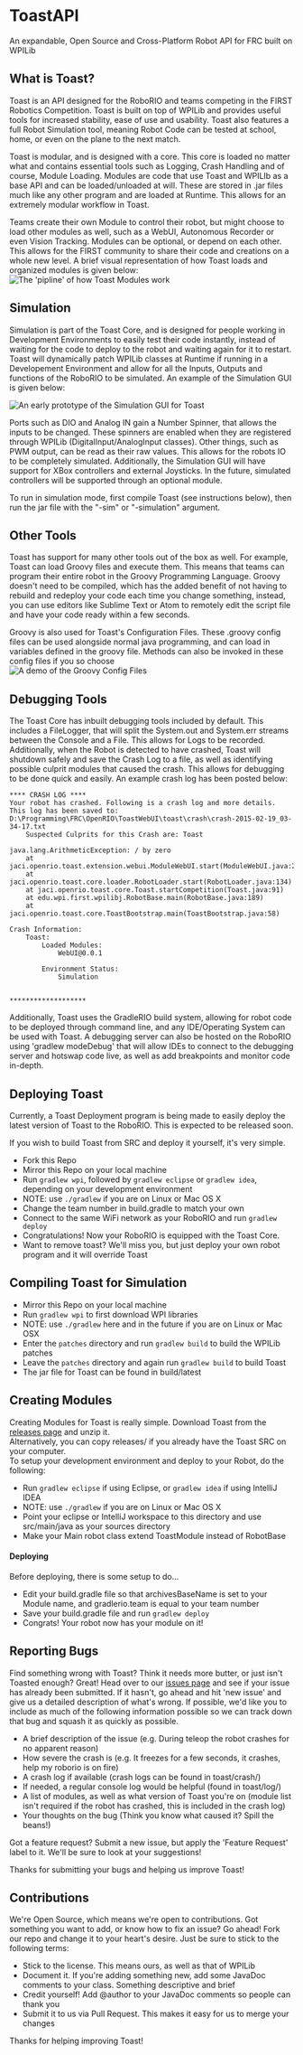 # ToastAPI
An expandable, Open Source and Cross-Platform Robot API for FRC built on WPILib

## What is Toast?
Toast is an API designed for the RoboRIO and teams competing in the FIRST Robotics Competition. Toast is built on top of WPILib and provides useful tools for increased stability, ease of use and usability. Toast also features a full Robot Simulation tool, meaning Robot Code can be tested at school, home, or even on the plane to the next match.

Toast is modular, and is designed with a core. This core is loaded no matter what and contains essential tools such as Logging, Crash Handling and of course, Module Loading. Modules are code that use Toast and WPILIb as a base API and can be loaded/unloaded at will. These are stored in .jar files much like any other program and are loaded at Runtime. This allows for an extremely modular workflow in Toast.  

Teams create their own Module to control their robot, but might choose to load other modules as well, such as a WebUI, Autonomous Recorder or even Vision Tracking. Modules can be optional, or depend on each other. This allows for the FIRST community to share their code and creations on a whole new level. A brief visual representation of how Toast loads and organized modules is given below:
![The 'pipline' of how Toast Modules work](https://raw.githubusercontent.com/Open-RIO/ToastAPI/master/doc/Pipeline.png)

## Simulation
Simulation is part of the Toast Core, and is designed for people working in Development Environments to easily test their code instantly, instead of waiting for the code to deploy to the robot and waiting again for it to restart. Toast will dynamically patch WPILib classes at Runtime if running in a Developement Environment and allow for all the Inputs, Outputs and functions of the RoboRIO to be simulated. An example of the Simulation GUI is given below:  

![An early prototype of the Simulation GUI for Toast](https://raw.githubusercontent.com/Open-RIO/ToastAPI/master/doc/SimulationGUI.png)

Ports such as DIO and Analog IN gain a Number Spinner, that allows the inputs to be changed. These spinners are enabled when they are registered through WPILib (DigitalInput/AnalogInput classes). Other things, such as PWM output, can be read as their raw values. This allows for the robots IO to be completely simulated. Additionally, the Simulation GUI will have support for XBox controllers and external Joysticks. In the future, simulated controllers will be supported through an optional module.

To run in simulation mode, first compile Toast (see instructions below), then run the jar file with the "-sim" or "-simulation" argument.

## Other Tools
Toast has support for many other tools out of the box as well. For example, Toast can load Groovy files and execute them. This means that teams can program
their entire robot in the Groovy Programming Language. Groovy doesn't need to be compiled, which has the added benefit of not having to rebuild and
redeploy your code each time you change something, instead, you can use editors like Sublime Text or Atom to remotely edit the script file and have
your code ready within a few seconds.  

Groovy is also used for Toast's Configuration Files. These .groovy config files can be used alongside normal java programming, and can load in variables
defined in the groovy file. Methods can also be invoked in these config files if you so choose  
![A demo of the Groovy Config Files](http://puu.sh/gpZC5/bd99a3242a.png)

## Debugging Tools
The Toast Core has inbuilt debugging tools included by default. This includes a FileLogger, that will split the System.out and System.err streams between the Console and a File. This allows for Logs to be recorded. Additionally, when the Robot is detected to have crashed, Toast will shutdown safely and save the Crash Log to a file, as well as identifying possible culprit modules that caused the crash. This allows for debugging to be done quick and easily.  An example crash log has been posted below:
```
**** CRASH LOG ****
Your robot has crashed. Following is a crash log and more details.
This log has been saved to: D:\Programming\FRC\OpenRIO\ToastWebUI\toast\crash\crash-2015-02-19_03-34-17.txt
	Suspected Culprits for this Crash are: Toast

java.lang.ArithmeticException: / by zero
	at jaci.openrio.toast.extension.webui.ModuleWebUI.start(ModuleWebUI.java:28)
	at jaci.openrio.toast.core.loader.RobotLoader.start(RobotLoader.java:134)
	at jaci.openrio.toast.core.Toast.startCompetition(Toast.java:91)
	at edu.wpi.first.wpilibj.RobotBase.main(RobotBase.java:189)
	at jaci.openrio.toast.core.ToastBootstrap.main(ToastBootstrap.java:58)

Crash Information:
	Toast:
		Loaded Modules:
			WebUI@0.0.1

		Environment Status:
			Simulation


*******************
```

Additionally, Toast uses the GradleRIO build system, allowing for robot code to be deployed through command line, and any IDE/Operating System can be used with Toast. A debugging server can also be hosted on the RoboRIO using 'gradlew modeDebug' that will allow IDEs to connect to the debugging server and hotswap code live, as well as add breakpoints and monitor code in-depth.

## Deploying Toast
Currently, a Toast Deployment program is being made to easily deploy the latest version of Toast to the RoboRIO. This is expected to be released soon.  

If you wish to build Toast from SRC and deploy it yourself, it's very simple.
- Fork this Repo
- Mirror this Repo on your local machine
- Run `gradlew wpi`, followed by `gradlew eclipse` or `gradlew idea`, depending on your development environment  
-   NOTE: use `./gradlew` if you are on Linux or Mac OS X
- Change the team number in build.gradle to match your own
- Connect to the same WiFi network as your RoboRIO and run `gradlew deploy`
- Congratulations! Now your RoboRIO is equipped with the Toast Core.
- Want to remove toast? We'll miss you, but just deploy your own robot program and it will override Toast

## Compiling Toast for Simulation
- Mirror this Repo on your local machine
- Run `gradlew wpi` to first download WPI libraries
-   NOTE: use `./gradlew` here and in the future if you are on Linux or Mac OSX
- Enter the `patches` directory and run `gradlew build` to build the WPILib patches
- Leave the `patches` directory and again run `gradlew build` to build Toast
- The jar file for Toast can be found in build/latest

## Creating Modules
Creating Modules for Toast is really simple. Download Toast from the [releases page](https://github.com/Open-RIO/ToastAPI/releases) and unzip it.  
Alternatively, you can copy releases/ if you already have the Toast SRC on your computer.  
To setup your development environment and deploy to your Robot, do the following:
- Run `gradlew eclipse` if using Eclipse, or `gradlew idea` if using IntelliJ IDEA
-   NOTE: use `./gradlew` if you are on Linux or Mac OS X
- Point your eclipse or IntelliJ workspace to this directory and use src/main/java as your sources directory
- Make your Main robot class extend ToastModule instead of RobotBase

#### Deploying
Before deploying, there is some setup to do...
- Edit your build.gradle file so that archivesBaseName is set to your Module name, and gradlerio.team is equal to your team number
- Save your build.gradle file and run `gradlew deploy`
- Congrats! Your robot now has your module on it!

## Reporting Bugs
Find something wrong with Toast? Think it needs more butter, or just isn't Toasted enough? Great! Head over to our [issues page](https://github.com/Open-RIO/ToastAPI/issues) and see if your issue has already been submitted. If it hasn't, go ahead and hit 'new issue' and give us a detailed description of what's wrong. If possible, we'd like you to include as much of the following information possible so we can track down that bug and squash it as quickly as possible.  
- A brief description of the issue (e.g. During teleop the robot crashes for no apparent reason)
- How severe the crash is (e.g. It freezes for a few seconds, it crashes, help my roborio is on fire)
- A crash log if available (crash logs can be found in toast/crash/)
- If needed, a regular console log would be helpful (found in toast/log/)
- A list of modules, as well as what version of Toast you're on (module list isn't required if the robot has crashed, this is included in the crash log)
- Your thoughts on the bug (Think you know what caused it? Spill the beans!)

Got a feature request? Submit a new issue, but apply the 'Feature Request' label to it. We'll be sure to look at your suggestions!

Thanks for submitting your bugs and helping us improve Toast!

## Contributions
We're Open Source, which means we're open to contributions. Got something you want to add, or know how to fix an issue? Go ahead! Fork our repo and change it to your heart's desire. Just be sure to stick to the following terms:
- Stick to the license. This means ours, as well as that of WPILib
- Document it. If you're adding something new, add some JavaDoc comments to your class. Something descriptive and brief
- Credit yourself! Add @author to your JavaDoc comments so people can thank you
- Submit it to us via Pull Request. This makes it easy for us to merge your changes

Thanks for helping improving Toast!

